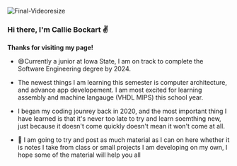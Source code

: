![Final-Videoresize](https://user-images.githubusercontent.com/67283232/187324990-2b2fc9d7-0cc0-4b91-9c5b-0ee6f8614bfb.gif)

### Hi there, I'm Callie Bockart :v:

**Thanks for visiting my page!**


- 😄Currently a junior at Iowa State, I am on track to complete the Software Engineering degree by 2024.         


         
- The newest things I am learning this semester is computer architecture, and advance app developement.
  I am most excited for learning assembly and machine langauge (VHDL MIPS) this school year.
  
- I began my coding jounrey back in 2020, and the most important thing I have learned 
  is that it's never too late to try and learn soemthing new, just because it doesn't 
  come quickly doesn't mean it won't come at all.
  
- 📝 I am going to try and post as much material as I can on here whether it is notes I take from 
  class or small projects I am developing on my own, I hope some of the material will help you all
 

